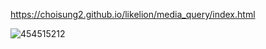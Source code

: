 https://choisung2.github.io/likelion/media_query/index.html

![454515212](https://user-images.githubusercontent.com/92927950/141799283-b27a629b-8ad2-425d-9578-bd71dedf4f0a.gif)
